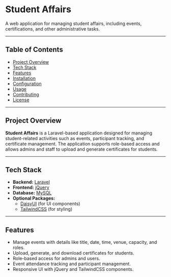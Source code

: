 # Student Affairs

A web application for managing student affairs, including events, certifications, and other administrative tasks.

---

## Table of Contents

- [Project Overview](#project-overview)  
- [Tech Stack](#tech-stack)  
- [Features](#features)  
- [Installation](#installation)  
- [Configuration](#configuration)  
- [Usage](#usage)  
- [Contributing](#contributing)  
- [License](#license)  

---

## Project Overview

**Student Affairs** is a Laravel-based application designed for managing student-related activities such as events, participant tracking, and certificate management. The application supports role-based access and allows admins and staff to upload and generate certificates for students.

---

## Tech Stack

- **Backend:** [Laravel](https://laravel.com/)  
- **Frontend:** [jQuery](https://jquery.com/)  
- **Database:** [MySQL](https://www.mysql.com/)  
- **Optional Packages:**  
  - [DaisyUI](https://daisyui.com/) (for UI components)  
  - [TailwindCSS](https://tailwindcss.com/) (for styling)  

---

## Features

- Manage events with details like title, date, time, venue, capacity, and roles.  
- Upload, generate, and download certificates for students.  
- Role-based access for admins and users.  
- Event attendance tracking and participant management.  
- Responsive UI with jQuery and TailwindCSS components.  